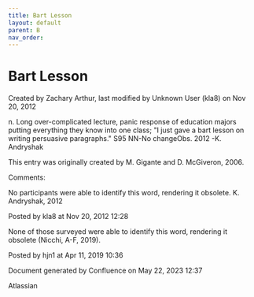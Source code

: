 ```yaml
---
title: Bart Lesson
layout: default
parent: B
nav_order:
---
```


# Bart Lesson

Created by  Zachary Arthur, last modified by  Unknown User (kla8) on Nov 20, 2012

n. Long over-complicated lecture, panic response of education majors putting everything they know into one class; &quot;I just gave a bart lesson on writing persuasive paragraphs.&quot; S95 NN-No changeObs. 2012 -K. Andryshak

This entry was originally created by M. Gigante and D. McGiveron, 2006.

Comments:

No participants were able to identify this word, rendering it obsolete. K. Andryshak, 2012

Posted by kla8 at Nov 20, 2012 12:28

None of those surveyed were able to identify this word, rendering it obsolete (Nicchi, A-F, 2019). 

Posted by hjn1 at Apr 11, 2019 10:36

Document generated by Confluence on May 22, 2023 12:37

Atlassian

